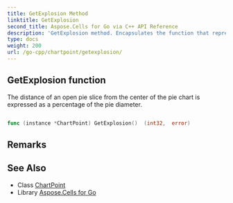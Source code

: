 ```yaml
---
title: GetExplosion Method 
linktitle: GetExplosion
second_title: Aspose.Cells for Go via C++ API Reference
description: 'GetExplosion method. Encapsulates the function that represents getexplosion in Go.'
type: docs
weight: 200
url: /go-cpp/chartpoint/getexplosion/
---
```


## GetExplosion function

The distance of an open pie slice from the center of the pie chart is expressed as a percentage of the pie diameter.

```go

func (instance *ChartPoint) GetExplosion()  (int32,  error) 

```

## Remarks


## See Also

* Class [ChartPoint](../)
* Library [Aspose.Cells for Go](../../)
